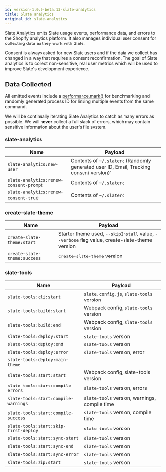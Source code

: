 ```yaml
---
id: version-1.0.0-beta.13-slate-analytics
title: Slate analytics
original_id: slate-analytics
---
```


Slate Analytics emits Slate usage events, performance data, and errors to the Shopify analytics platform. It also manages individual user consent for collecting data as they work with Slate.

Consent is always asked for new Slate users and if the data we collect has changed in a way that requires a consent reconfirmation. The goal of Slate analytics is to collect non-sensitive, real user metrics which will be used to improve Slate's development experience.

## Data Collected

All emitted events include a [performance.mark()](https://nodejs.org/api/perf_hooks.html#perf_hooks_performance_mark_name) for benchmarking and randomly generated process ID for linking multiple events from the same command.

We will be continually iterating Slate Analytics to catch as many errors as possible. We will **never** collect a full stack of errors, which may contain sensitive information about the user's file system.

### slate-analytics

| Name                                   | Payload                                                                                 |
| -------------------------------------- | --------------------------------------------------------------------------------------- |
| `slate-analytics:new-user`             | Contents of `~/.slaterc` (Randomly generated user ID, Email, Tracking consent version)` |
| `slate-analytics:renew-consent-prompt` | Contents of `~/.slaterc`                                                                |
| `slate-analytics:renew-consent-tru`e   | Contents of `~/.slaterc`                                                                |

### create-slate-theme

| Name                         | Payload                                                                                       |
| ---------------------------- | --------------------------------------------------------------------------------------------- |
| `create-slate-theme:start`   | Starter theme used, `--skipInstall` value, `--verbose` flag value, create-slate-theme version |
| `create-slate-theme:success` | `create-slate-theme` version                                                                  |

### slate-tools

| Name                                  | Payload                                       |
| ------------------------------------- | --------------------------------------------- |
| `slate-tools:cli:start`               | `slate.config.js`, `slate-tools` version      |
| `slate-tools:build:start`             | Webpack config, `slate-tools` version         |
| `slate-tools:build:end`               | Webpack config, `slate-tools` version         |
| `slate-tools:deploy:start`            | `slate-tools` version                         |
| `slate-tools:deploy:end`              | `slate-tools` version                         |
| `slate-tools:deploy:error`            | `slate-tools` version, error                  |
| `slate-tools:deploy:main-theme`       |                                               |
| `slate-tools:start:start`             | Webpack config, slate-tools version           |
| `slate-tools:start:compile-errors`    | `slate-tools` version, errors                 |
| `slate-tools:start:compile-warnings`  | `slate-tools` version, warnings, compile time |
| `slate-tools:start:compile-success`   | `slate-tools` version, compile time           |
| `slate-tools:start:skip-first-deploy` | `slate-tools` version                         |
| `slate-tools:start:sync-start`        | `slate-tools` version                         |
| `slate-tools:start:sync-end`          | `slate-tools` version                         |
| `slate-tools:start:sync-error`        | `slate-tools` version                         |
| `slate-tools:zip:start`               | `slate-tools` version                         |
